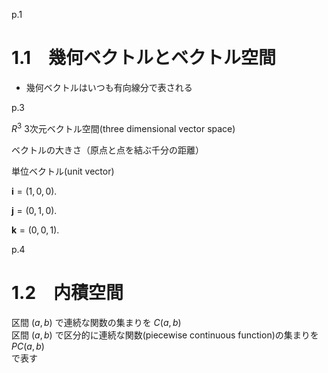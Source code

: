 
p.1
# 1.1　幾何ベクトルとベクトル空間

* 幾何ベクトルはいつも有向線分で表される

p.3

$R^{3}$ 3次元ベクトル空間(three dimensional vector space)

ベクトルの大きさ（原点と点を結ぶ千分の距離）

単位ベクトル(unit vector)

$\boldsymbol{ i } =(1,0,0).$

$\boldsymbol{ j } =(0,1,0).$

$\boldsymbol{ k } =(0,0,1).$

p.4
# 1.2　内積空間

区間 $(a, b)$ で連続な関数の集まりを $C(a, b)$  
区間 $(a, b)$ で区分的に連続な関数(piecewise continuous function)の集まりを $PC(a, b)$  
で表す
